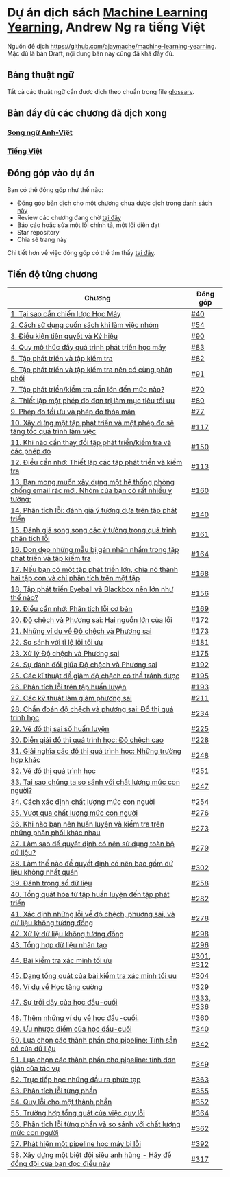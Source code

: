 # Dự án dịch sách [Machine Learning Yearning](https://www.deeplearning.ai/machine-learning-yearning/), Andrew Ng ra tiếng Việt

Nguồn để dịch https://github.com/ajaymache/machine-learning-yearning. Mặc dù là bản Draft, nội dung bản này cũng đã khá đầy đủ.

## Bảng thuật ngữ
Tất cả các thuật ngữ cần được dịch theo chuẩn trong file [glossary](glossary.md).

## Bản đầy đủ các chương đã dịch xong

### [Song ngữ Anh-Việt](./chapters/all_chapters.md)
### [Tiếng Việt](./chapters/all_chapters_vietnamese_only.md)

## Đóng góp vào dự án

Bạn có thể đóng góp như thế nào:
* Đóng góp bản dịch cho một chương chưa dược dịch trong [danh sách này](https://github.com/aivivn/Machine-Learning-Yearning-Vietnamese-Translation/issues)
* Review các chương đang chờ [tại đây](https://github.com/aivivn/Machine-Learning-Yearning-Vietnamese-Translation/pulls)
* Báo cáo hoặc sửa một lỗi chính tả, một lỗi diễn đạt
* Star repository
* Chia sẻ trang này

Chi tiết hơn về việc đóng góp có thể tìm thấy [tại đây](https://github.com/aivivn/Machine-Learning-Yearning-Vietnamese-Translation/blob/master/contribution.md).

## Tiến độ từng chương
| Chương | Đóng góp |
| --- | --- |
| [1. Tại sao cần chiến lược Học Máy](./chapters/ch01.md) | [#40](http://tinyurl.com/v3s2sxq) |
| [2. Cách sử dụng cuốn sách khi làm việc nhóm](./chapters/ch02.md) | [#54](http://tinyurl.com/wcx6h8b) |
| [3. Điều kiện tiên quyết và Ký hiệu](./chapters/ch03.md) | [#90](http://tinyurl.com/sbvug2x) |
| [4. Quy mô thúc đẩy quá trình phát triển học máy](./chapters/ch04.md) | [#83](http://tinyurl.com/r3qqqrf) |
| [5. Tập phát triển và tập kiểm tra](./chapters/ch05.md) | [#82](http://tinyurl.com/qtvf6kn) |
| [6. Tập phát triển và tập kiểm tra nên có cùng phân phối](./chapters/ch06.md) | [#91](http://tinyurl.com/vtzttht) |
| [7. Tập phát triển/kiểm tra cần lớn đến mức nào?](./chapters/ch07.md) | [#70](http://tinyurl.com/woxabbu) |
| [8. Thiết lập một phép đo đơn trị làm mục tiêu tối ưu](./chapters/ch08.md) | [#80](http://tinyurl.com/s53zss8) |
| [9. Phép đo tối ưu và phép đo thỏa mãn](./chapters/ch09.md) | [#77](http://tinyurl.com/s95vvzs) |
| [10. Xây dựng một tập phát triển và một phép đo sẽ tăng tốc quá trình làm việc](./chapters/ch10.md) | [#117](http://tinyurl.com/u4u4fdm) |
| [11. Khi nào cần thay đổi tập phát triển/kiểm tra và các phép đo](./chapters/ch11.md) | [#150](http://tinyurl.com/vqpvcyo) |
| [12. Điều cần nhớ: Thiết lập các tập phát triển và kiểm tra](./chapters/ch12.md) | [#113](http://tinyurl.com/t8vegqq) |
| [13. Bạn mong muốn xây dựng một hệ thống phòng chống email rác mới. Nhóm của bạn có rất nhiều ý tưởng:](./chapters/ch13.md) | [#160](http://tinyurl.com/to6e8x5) |
| [14. Phân tích lỗi: đánh giá ý tưởng dựa trên tập phát triển](./chapters/ch14.md) | [#140](http://tinyurl.com/vll654u) |
| [15. Đánh giá song song các ý tưởng trong quá trình phân tích lỗi](./chapters/ch15.md) | [#161](http://tinyurl.com/wg2jjvv) |
| [16. Dọn dẹp những mẫu bị gán nhãn nhầm trong tập phát triển và tập kiểm tra](./chapters/ch16.md) | [#164](http://tinyurl.com/uqbgx5u) |
| [17. Nếu bạn có một tập phát triển lớn, chia nó thành hai tập con và chỉ phân tích trên một tập](./chapters/ch17.md) | [#168](http://tinyurl.com/rtazeaa) |
| [18. Tập phát triển Eyeball và Blackbox nên lớn như thế nào?](./chapters/ch18.md) | [#156](http://tinyurl.com/qsxqc9h) |
| [19. Điều cần nhớ: Phân tích lỗi cơ bản](./chapters/ch19.md) | [#169](http://tinyurl.com/yx2qboe8) |
| [20. Độ chệch và Phương sai: Hai nguồn lớn của lỗi](./chapters/ch20.md) | [#172](http://tinyurl.com/vo728jr) |
| [21. Những ví dụ về Độ chệch và Phương sai](./chapters/ch21.md) | [#173](http://tinyurl.com/v3lxdwz) |
| [22. So sánh với tỉ lệ lỗi tối ưu](./chapters/ch22.md) | [#181](http://tinyurl.com/v6lycgv) |
| [23. Xử lý Độ chệch và Phương sai](./chapters/ch23.md) | [#175](http://tinyurl.com/vdgcwnn) |
| [24. Sự đánh đổi giữa Độ chệch và Phương sai](./chapters/ch24.md) | [#192](http://tinyurl.com/vnpudhb) |
| [25. Các kĩ thuật để giảm độ chệch có thể tránh được](./chapters/ch25.md) | [#195](http://tinyurl.com/w4gkkus) |
| [26. Phân tích lỗi trên tập huấn luyện](./chapters/ch26.md) | [#193](http://tinyurl.com/qvxraqu) |
| [27. Các kỹ thuật làm giảm phương sai](./chapters/ch27.md) | [#211](http://tinyurl.com/vul9xo3) |
| [28. Chẩn đoán độ chệch và phương sai: Đồ thị quá trình học](./chapters/ch28.md) | [#234](http://tinyurl.com/tebym9x) |
| [29. Vẽ đồ thị sai số huấn luyện](./chapters/ch29.md) | [#225](http://tinyurl.com/txkbesg) |
| [30. Diễn giải đồ thị quá trình học: Độ chệch cao](./chapters/ch30.md) | [#228](http://tinyurl.com/s65vxyf) |
| [31. Giải nghĩa các đồ thị quá trình học: Những trường hợp khác](./chapters/ch31.md) | [#248](http://tinyurl.com/sban6v9) |
| [32. Vẽ đồ thị quá trình học](./chapters/ch32.md) | [#251](http://tinyurl.com/r35jhno) |
| [33. Tại sao chúng ta so sánh với chất lượng mức con người?](./chapters/ch33.md) | [#247](http://tinyurl.com/rujwwhp) |
| [34. Cách xác định chất lượng mức con người](./chapters/ch34.md) | [#254](http://tinyurl.com/u7ysnq3) |
| [35. Vượt qua chất lượng mức con người](./chapters/ch35.md) | [#276](http://tinyurl.com/vyg95k4) |
| [36. Khi nào bạn nên huấn luyện và kiểm tra trên những phân phối khác nhau](./chapters/ch36.md) | [#273](http://tinyurl.com/ukpzv6k) |
| [37. Làm sao để quyết định có nên sử dụng toàn bộ dữ liệu?](./chapters/ch37.md) | [#279](http://tinyurl.com/yx42q9ln) |
| [38. Làm thế nào để quyết định có nên bao gồm dữ liệu không nhất quán](./chapters/ch38.md) | [#302](http://tinyurl.com/seotxz5) |
| [39. Đánh trọng số dữ liệu](./chapters/ch39.md) | [#258](http://tinyurl.com/r6jpbak) |
| [40. Tổng quát hóa từ tập huấn luyện đến tập phát triển](./chapters/ch40.md) | [#282](http://tinyurl.com/w677y7q) |
| [41. Xác định những lỗi về độ chệch, phương sai, và dữ liệu không tương đồng](./chapters/ch41.md) | [#278](http://tinyurl.com/syy5q4l) |
| [42. Xử lý dữ liệu không tương đồng](./chapters/ch42.md) | [#298](http://tinyurl.com/yxxlkgyr) |
| [43. Tổng hợp dữ liệu nhân tạo](./chapters/ch43.md) | [#296](http://tinyurl.com/vwbseyy) |
| [44. Bài kiểm tra xác minh tối ưu](./chapters/ch44.md) | [#301](http://tinyurl.com/vzjamd5), [#312](http://tinyurl.com/qsd3n4l) |
| [45. Dạng tổng quát của bài kiểm tra xác minh tối ưu](./chapters/ch45.md) | [#304](http://tinyurl.com/ttpb9wf) |
| [46. Ví dụ về Học tăng cường](./chapters/ch46.md) | [#329](http://tinyurl.com/vf5vmgu) |
| [47. Sự trỗi dậy của học đầu-cuối](./chapters/ch47.md) | [#333](http://tinyurl.com/rsx35j4), [#336](http://tinyurl.com/qmaat9c) |
| [48. Thêm những ví dụ về học đầu-cuối.](./chapters/ch48.md) | [#360](http://tinyurl.com/rus2xdz) |
| [49. Ưu nhược điểm của học đầu-cuối](./chapters/ch49.md) | [#340](http://tinyurl.com/rjppzme) |
| [50. Lựa chọn các thành phần cho pipeline: Tính sẵn có của dữ liệu](./chapters/ch50.md) | [#342](http://tinyurl.com/wjd78jk) |
| [51. Lựa chọn các thành phần cho pipeline: tính đơn giản của tác vụ](./chapters/ch51.md) | [#349](http://tinyurl.com/w5mhy63) |
| [52. Trực tiếp học những đầu ra phức tạp](./chapters/ch52.md) | [#363](http://tinyurl.com/vffydte) |
| [53. Phân tích lỗi từng phần](./chapters/ch53.md) | [#355](http://tinyurl.com/sxgfq2v) |
| [54. Quy lỗi cho một thành phần](./chapters/ch54.md) | [#352](http://tinyurl.com/yxx3ugx4) |
| [55. Trường hợp tổng quát của việc quy lỗi](./chapters/ch55.md) | [#364](http://tinyurl.com/wk5w9h3) |
| [56. Phân tích lỗi từng phần và so sánh với chất lượng mức con người](./chapters/ch56.md) | [#362](http://tinyurl.com/yxxtmguk) |
| [57. Phát hiện một pipeline học máy bị lỗi](./chapters/ch57.md) | [#392](http://tinyurl.com/tvrdwyh) |
| [58. Xây dựng một biệt đội siêu anh hùng - Hãy để đồng đội của bạn đọc điều này](./chapters/ch58.md) | [#317](http://tinyurl.com/twb7dec) |
